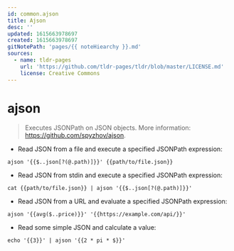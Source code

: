 ```yaml
---
id: common.ajson
title: Ajson
desc: ''
updated: 1615663978697
created: 1615663978697
gitNotePath: 'pages/{{ noteHiearchy }}.md'
sources:
  - name: tldr-pages
    url: 'https://github.com/tldr-pages/tldr/blob/master/LICENSE.md'
    license: Creative Commons
---
```

# ajson

> Executes JSONPath on JSON objects.
> More information: <https://github.com/spyzhov/ajson>.

- Read JSON from a file and execute a specified JSONPath expression:

`ajson '{{$..json[?(@.path)]}}' {{path/to/file.json}}`

- Read JSON from stdin and execute a specified JSONPath expression:

`cat {{path/to/file.json}} | ajson '{{$..json[?(@.path)]}}'`

- Read JSON from a URL and evaluate a specified JSONPath expression:

`ajson '{{avg($..price)}}' '{{https://example.com/api/}}'`

- Read some simple JSON and calculate a value:

`echo '{{3}}' | ajson '{{2 * pi * $}}'`

